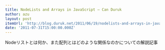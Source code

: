 ```yaml
---
title: NodeLists and Arrays in JavaScript — Can Duruk
author: azu
layout: post
itemUrl: 'http://blog.duruk.net/2011/06/19/nodelists-and-arrays-in-javascript/'
date: '2011-07-31T15:00:00.000Z'
---
```

Nodeリストとは何か、また配列とはどのような関係なのかについての解説記事
